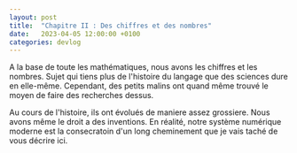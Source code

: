 ```yaml
---
layout: post
title:  "Chapitre II : Des chiffres et des nombres"
date:   2023-04-05 12:00:00 +0100
categories: devlog
---
```


A la base de toute les mathématiques, nous avons les chiffres et les nombres. Sujet qui tiens plus de l'histoire du langage que
des sciences dure en elle-même. Cependant, des petits malins ont quand même trouvé le moyen de faire des recherches dessus.

<!--more-->

Au cours de l'histoire, ils ont évolués de maniere assez grossiere. Nous avons même le droit a des inventions. En réalité, notre
système numérique moderne est la consecratoin d'un long cheminement que je vais taché de vous décrire ici.

## 
